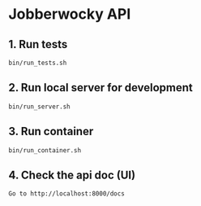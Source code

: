# Jobberwocky API

## 1. Run tests

```
bin/run_tests.sh
```

## 2. Run local server for development

```
bin/run_server.sh
```

## 3. Run container

```
bin/run_container.sh
```

## 4. Check the api doc (UI)

```
Go to http://localhost:8000/docs
```
